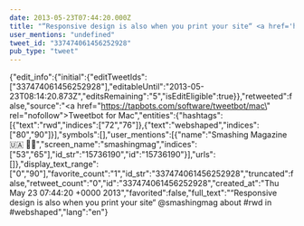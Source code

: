 ```yaml
---
date: 2013-05-23T07:44:20.000Z
title: "“Responsive design is also when you print your site“ <a href='http://twitter.com/smashingmag'>@smashingmag</a> about #rwd in #webshaped″"
user_mentions: "undefined"
tweet_id: "337474061456252928"
pub_type: "tweet"
---
```

{"edit_info":{"initial":{"editTweetIds":["337474061456252928"],"editableUntil":"2013-05-23T08:14:20.873Z","editsRemaining":"5","isEditEligible":true}},"retweeted":false,"source":"<a href=\"https://tapbots.com/software/tweetbot/mac\" rel=\"nofollow\">Tweetbot for Mac</a>","entities":{"hashtags":[{"text":"rwd","indices":["72","76"]},{"text":"webshaped","indices":["80","90"]}],"symbols":[],"user_mentions":[{"name":"Smashing Magazine 🇺🇦 🏳️‍🌈","screen_name":"smashingmag","indices":["53","65"],"id_str":"15736190","id":"15736190"}],"urls":[]},"display_text_range":["0","90"],"favorite_count":"1","id_str":"337474061456252928","truncated":false,"retweet_count":"0","id":"337474061456252928","created_at":"Thu May 23 07:44:20 +0000 2013","favorited":false,"full_text":"“Responsive design is also when you print your site“ @smashingmag about #rwd in #webshaped","lang":"en"}
